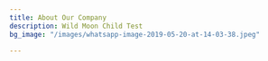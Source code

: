 ```yaml
---
title: About Our Company
description: Wild Moon Child Test
bg_image: "/images/whatsapp-image-2019-05-20-at-14-03-38.jpeg"

---
```

